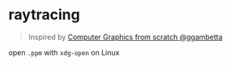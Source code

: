 # raytracing

> Inspired by [Computer Graphics from scratch @ggambetta](https://www.gabrielgambetta.com/computer-graphics-from-scratch/introduction.html)

open `.ppm` with `xdg-open` on Linux

